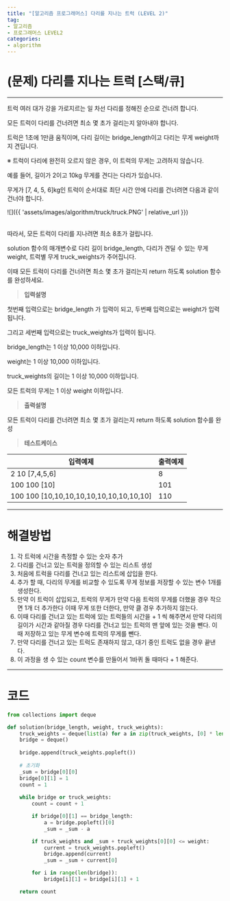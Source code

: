 ```yaml
---
title: "[알고리즘 프로그래머스] 다리를 지나는 트럭 (LEVEL 2)"
tag:
- 알고리즘
- 프로그래머스 LEVEL2
categories:
- algorithm
---
```


# (문제) 다리를 지나는 트럭 [스택/큐]
---

트럭 여러 대가 강을 가로지르는 일 차선 다리를 정해진 순으로 건너려 합니다.

모든 트럭이 다리를 건너려면 최소 몇 초가 걸리는지 알아내야 합니다.

트럭은 1초에 1만큼 움직이며, 다리 길이는 bridge_length이고 다리는 무게 weight까지 견딥니다.

※ 트럭이 다리에 완전히 오르지 않은 경우, 이 트럭의 무게는 고려하지 않습니다.

예를 들어, 길이가 2이고 10kg 무게를 견디는 다리가 있습니다.

무게가 [7, 4, 5, 6]kg인 트럭이 순서대로 최단 시간 안에 다리를 건너려면 다음과 같이 건너야 합니다.

![]({{ 'assets/images/algorithm/truck/truck.PNG' | relative_url }})<br><br>

따라서, 모든 트럭이 다리를 지나려면 최소 8초가 걸립니다.

solution 함수의 매개변수로 다리 길이 bridge_length, 다리가 견딜 수 있는 무게 weight, 트럭별 무게 truck_weights가 주어집니다.

이때 모든 트럭이 다리를 건너려면 최소 몇 초가 걸리는지 return 하도록 solution 함수를 완성하세요.

> **입력설명**

첫번째 입력으로는 bridge_length 가 입력이 되고, 두번째 입력으로는 weight가 입력 됩니다.

그리고 세번째 입력으로는 truck_weights가 입력이 됩니다.

bridge_length는 1 이상 10,000 이하입니다.

weight는 1 이상 10,000 이하입니다.

truck_weights의 길이는 1 이상 10,000 이하입니다.

모든 트럭의 무게는 1 이상 weight 이하입니다.

> **출력설명**

모든 트럭이 다리를 건너려면 최소 몇 초가 걸리는지 return 하도록 solution 함수를 완성

> **테스트케이스**
 
| 입력예제 | 출력예제 |
| -------- | -------- | 
| 2	10	[7,4,5,6]	| 8 | 
| 100	100	[10]	| 101 | 
| 100	100	[10,10,10,10,10,10,10,10,10,10]	| 110 | 

---
# 해결방법

1. 각 트럭에 시간을 측정할 수 있는 숫자 추가
2. 다리를 건너고 있는 트럭을 정의할 수 있는 리스트 생성
3. 처음에 트럭을 다리를 건너고 있는 리스트에 삽입을 한다.
4. 추가 할 때, 다리의 무게를 비교할 수 있도록 무게 정보를 저장할 수 있는 변수 1개를 생성한다.
5. 만약 이 트럭이 삽입되고, 트럭의 무게가 만약 다음 트럭의 무게를 더했을 경우 작으면 1개 더 추가한다 이때 무게 또한 더한다, 만약 클 경우 추가하지 않는다.
6. 이때 다리를 건너고 있는 트럭에 있는 트럭들의 시간을 + 1 씩 해주면서 만약 다리의 길이가 시간과 같아질 경우 다리를 건너고 있는 트럭의 맨 앞에 있는 것을 뺀다. 이때 저장하고 있는 무게 변수에 트럭의 무게를 뺀다.
7. 만약 다리를 건너고 있는 트럭도 존재하지 않고, 대기 중인 트럭도 없을 경우 끝낸다.
8. 이 과정을 생 수 있는 count 변수를 만들어서 1바퀴 돌 때마다 + 1 해준다.

---
# 코드
```python
from collections import deque

def solution(bridge_length, weight, truck_weights):
    truck_weights = deque(list(a) for a in zip(truck_weights, [0] * len(truck_weights)))
    bridge = deque()
    
    bridge.append(truck_weights.popleft())
    
    # 초기화
    _sum = bridge[0][0]
    bridge[0][1] = 1
    count = 1
    
    while bridge or truck_weights:
        count = count + 1

        if bridge[0][1] == bridge_length:
            a = bridge.popleft()[0]
            _sum = _sum - a

        if truck_weights and _sum + truck_weights[0][0] <= weight:
            current = truck_weights.popleft()
            bridge.append(current)
            _sum = _sum + current[0]

        for i in range(len(bridge)):
            bridge[i][1] = bridge[i][1] + 1

    return count
```
